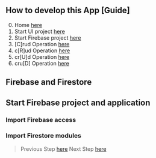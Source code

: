 ## How to develop this App [Guide]

0.  Home [here](/README.md)
1.  Start UI project [here](/00starterfiles.md)
2.  Start Firebase project [here](/01firebase.md)
3.  [C]rud Operation [here](/02create.md)
4.  c[R]ud Operation [here](/03read.md)
5.  cr[U]d Operation [here](/04update.md)
6.  cru[D] Operation [here](/05delete.md)

## Firebase and Firestore

## Start Firebase project and application

### Import Firebase access

### Import Firestore modules

> Previous Step [here](/00starterfiles.md)
> Next Step [here](/02create.md)
